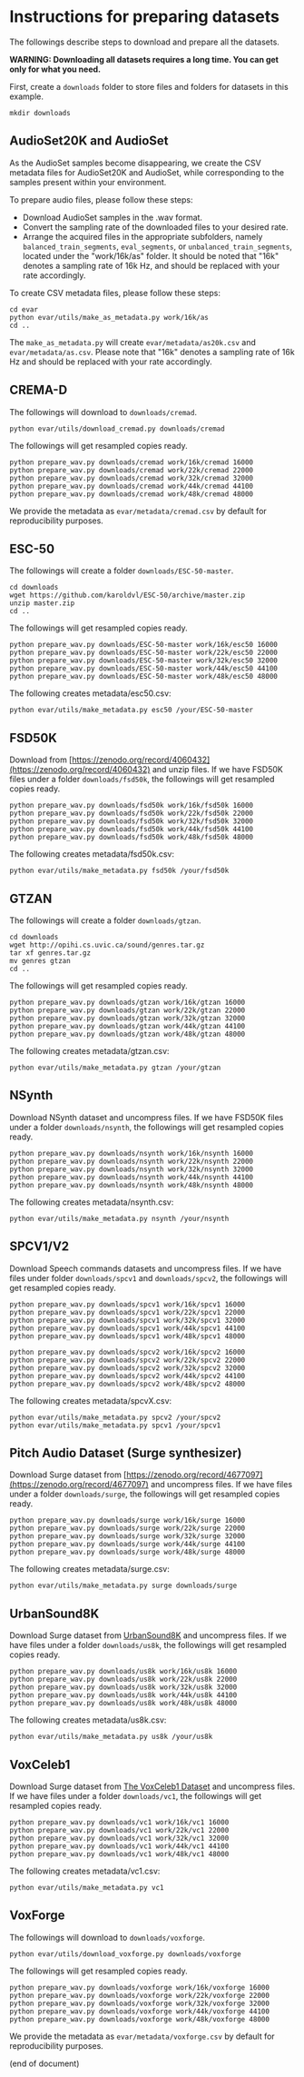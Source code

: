 # Instructions for preparing datasets

The followings describe steps to download and prepare all the datasets.

**WARNING: Downloading all datasets requires a long time. You can get only for what you need.**

First, create a `downloads` folder to store files and folders for datasets in this example.

    mkdir downloads

## AudioSet20K and AudioSet

As the AudioSet samples become disappearing, we create the CSV metadata files for AudioSet20K and AudioSet, while corresponding to the samples present within your environment.

To prepare audio files, please follow these steps:
- Download AudioSet samples in the .wav format.
- Convert the sampling rate of the downloaded files to your desired rate.
- Arrange the acquired files in the appropriate subfolders, namely `balanced_train_segments`, `eval_segments`, or `unbalanced_train_segments`, located under the "work/16k/as" folder. It should be noted that "16k" denotes a sampling rate of 16k Hz, and should be replaced with your rate accordingly.

To create CSV metadata files, please follow these steps:

    cd evar
    python evar/utils/make_as_metadata.py work/16k/as
    cd ..

The `make_as_metadata.py` will create `evar/metadata/as20k.csv` and `evar/metadata/as.csv`.
Please note that "16k" denotes a sampling rate of 16k Hz and should be replaced with your rate accordingly.

## CREMA-D

The followings will download to `downloads/cremad`.

    python evar/utils/download_cremad.py downloads/cremad

The followings will get resampled copies ready.

    python prepare_wav.py downloads/cremad work/16k/cremad 16000
    python prepare_wav.py downloads/cremad work/22k/cremad 22000
    python prepare_wav.py downloads/cremad work/32k/cremad 32000
    python prepare_wav.py downloads/cremad work/44k/cremad 44100
    python prepare_wav.py downloads/cremad work/48k/cremad 48000

We provide the metadata as `evar/metadata/cremad.csv` by default for reproducibility purposes.

## ESC-50

The followings will create a folder `downloads/ESC-50-master`.

    cd downloads
    wget https://github.com/karoldvl/ESC-50/archive/master.zip
    unzip master.zip
    cd ..

The followings will get resampled copies ready.

    python prepare_wav.py downloads/ESC-50-master work/16k/esc50 16000
    python prepare_wav.py downloads/ESC-50-master work/22k/esc50 22000
    python prepare_wav.py downloads/ESC-50-master work/32k/esc50 32000
    python prepare_wav.py downloads/ESC-50-master work/44k/esc50 44100
    python prepare_wav.py downloads/ESC-50-master work/48k/esc50 48000

The following creates metadata/esc50.csv:

    python evar/utils/make_metadata.py esc50 /your/ESC-50-master

## FSD50K

Download from [https://zenodo.org/record/4060432](https://zenodo.org/record/4060432) and unzip files.
If we have FSD50K files under a folder `downloads/fsd50k`, the followings will get resampled copies ready.

    python prepare_wav.py downloads/fsd50k work/16k/fsd50k 16000
    python prepare_wav.py downloads/fsd50k work/22k/fsd50k 22000
    python prepare_wav.py downloads/fsd50k work/32k/fsd50k 32000
    python prepare_wav.py downloads/fsd50k work/44k/fsd50k 44100
    python prepare_wav.py downloads/fsd50k work/48k/fsd50k 48000

The following creates metadata/fsd50k.csv:

    python evar/utils/make_metadata.py fsd50k /your/fsd50k

## GTZAN

The followings will create a folder `downloads/gtzan`.

    cd downloads
    wget http://opihi.cs.uvic.ca/sound/genres.tar.gz 
    tar xf genres.tar.gz
    mv genres gtzan
    cd ..

The followings will get resampled copies ready.

    python prepare_wav.py downloads/gtzan work/16k/gtzan 16000
    python prepare_wav.py downloads/gtzan work/22k/gtzan 22000
    python prepare_wav.py downloads/gtzan work/32k/gtzan 32000
    python prepare_wav.py downloads/gtzan work/44k/gtzan 44100
    python prepare_wav.py downloads/gtzan work/48k/gtzan 48000

The following creates metadata/gtzan.csv:

    python evar/utils/make_metadata.py gtzan /your/gtzan

## NSynth

Download NSynth dataset and uncompress files.
If we have FSD50K files under a folder `downloads/nsynth`, the followings will get resampled copies ready.

    python prepare_wav.py downloads/nsynth work/16k/nsynth 16000
    python prepare_wav.py downloads/nsynth work/22k/nsynth 22000
    python prepare_wav.py downloads/nsynth work/32k/nsynth 32000
    python prepare_wav.py downloads/nsynth work/44k/nsynth 44100
    python prepare_wav.py downloads/nsynth work/48k/nsynth 48000

The following creates metadata/nsynth.csv:

    python evar/utils/make_metadata.py nsynth /your/nsynth

## SPCV1/V2

Download Speech commands datasets and uncompress files.
If we have files under folder `downloads/spcv1` and  `downloads/spcv2`, the followings will get resampled copies ready.

    python prepare_wav.py downloads/spcv1 work/16k/spcv1 16000
    python prepare_wav.py downloads/spcv1 work/22k/spcv1 22000
    python prepare_wav.py downloads/spcv1 work/32k/spcv1 32000
    python prepare_wav.py downloads/spcv1 work/44k/spcv1 44100
    python prepare_wav.py downloads/spcv1 work/48k/spcv1 48000

    python prepare_wav.py downloads/spcv2 work/16k/spcv2 16000
    python prepare_wav.py downloads/spcv2 work/22k/spcv2 22000
    python prepare_wav.py downloads/spcv2 work/32k/spcv2 32000
    python prepare_wav.py downloads/spcv2 work/44k/spcv2 44100
    python prepare_wav.py downloads/spcv2 work/48k/spcv2 48000

The following creates metadata/spcvX.csv:

    python evar/utils/make_metadata.py spcv2 /your/spcv2
    python evar/utils/make_metadata.py spcv1 /your/spcv1

## Pitch Audio Dataset (Surge synthesizer)

Download Surge dataset from [https://zenodo.org/record/4677097](https://zenodo.org/record/4677097) and uncompress files.
If we have files under a folder `downloads/surge`, the followings will get resampled copies ready.

    python prepare_wav.py downloads/surge work/16k/surge 16000
    python prepare_wav.py downloads/surge work/22k/surge 22000
    python prepare_wav.py downloads/surge work/32k/surge 32000
    python prepare_wav.py downloads/surge work/44k/surge 44100
    python prepare_wav.py downloads/surge work/48k/surge 48000

The following creates metadata/surge.csv:

    python evar/utils/make_metadata.py surge downloads/surge

## UrbanSound8K

Download Surge dataset from [UrbanSound8K](https://urbansounddataset.weebly.com/urbansound8k.html) and uncompress files.
If we have files under a folder `downloads/us8k`, the followings will get resampled copies ready.

    python prepare_wav.py downloads/us8k work/16k/us8k 16000
    python prepare_wav.py downloads/us8k work/22k/us8k 22000
    python prepare_wav.py downloads/us8k work/32k/us8k 32000
    python prepare_wav.py downloads/us8k work/44k/us8k 44100
    python prepare_wav.py downloads/us8k work/48k/us8k 48000

The following creates metadata/us8k.csv:

    python evar/utils/make_metadata.py us8k /your/us8k

## VoxCeleb1

Download Surge dataset from [The VoxCeleb1 Dataset](https://www.robots.ox.ac.uk/~vgg/data/voxceleb/vox1.html) and uncompress files.
If we have files under a folder `downloads/vc1`, the followings will get resampled copies ready.

    python prepare_wav.py downloads/vc1 work/16k/vc1 16000
    python prepare_wav.py downloads/vc1 work/22k/vc1 22000
    python prepare_wav.py downloads/vc1 work/32k/vc1 32000
    python prepare_wav.py downloads/vc1 work/44k/vc1 44100
    python prepare_wav.py downloads/vc1 work/48k/vc1 48000

The following creates metadata/vc1.csv:

    python evar/utils/make_metadata.py vc1

## VoxForge

The followings will download to `downloads/voxforge`.

    python evar/utils/download_voxforge.py downloads/voxforge

The followings will get resampled copies ready.

    python prepare_wav.py downloads/voxforge work/16k/voxforge 16000
    python prepare_wav.py downloads/voxforge work/22k/voxforge 22000
    python prepare_wav.py downloads/voxforge work/32k/voxforge 32000
    python prepare_wav.py downloads/voxforge work/44k/voxforge 44100
    python prepare_wav.py downloads/voxforge work/48k/voxforge 48000

We provide the metadata as `evar/metadata/voxforge.csv` by default for reproducibility purposes.


(end of document)